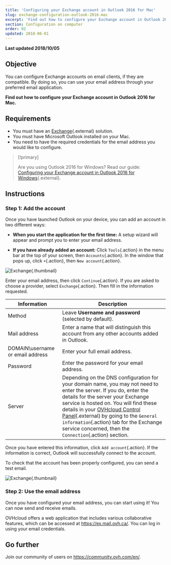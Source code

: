 ```yaml
---
title: 'Configuring your Exchange account in Outlook 2016 for Mac'
slug: exchange-configuration-outlook-2016-mac
excerpt: 'Find out how to configure your Exchange account in Outlook 2016 for Mac.'
section: Configuration on computer
order: 02
updated: 2018-06-01
---
```


**Last updated 2018/10/05**

## Objective

You can configure Exchange accounts on email clients, if they are compatible. By doing so, you can use your email address through your preferred email application.

**Find out how to configure your Exchange account in Outlook 2016 for Mac.**

## Requirements

- You must have an [Exchange](https://www.ovhcloud.com/en-ca/emails/hosted-exchange/){.external} solution.
- You must have Microsoft Outlook installed on your Mac.
- You need to have the required credentials for the email address you would like to configure.

> [!primary]
>
> Are you using Outlook 2016 for Windows? Read our guide: [Configuring your Exchange account in Outlook 2016 for Windows](https://docs.ovh.com/ca/en/microsoft-collaborative-solutions/exchange-configuration-outlook-2016-windows/){.external}.
>

## Instructions

### Step 1: Add the account

Once you have launched Outlook on your device, you can add an account in two different ways:

- **When you start the application for the first time:** A setup wizard will appear and prompt you to enter your email address.

- **If you have already added an account:** Click `Tools`{.action} in the menu bar at the top of your screen, then `Accounts`{.action}. In the window that pops up, click `+`{.action}, then `New account`{.action}.

![Exchange](images/configuration-outlook-2016-mac-step1.png){.thumbnail}

Enter your email address, then click `Continue`{.action}. If you are asked to choose a provider, select `Exchange`{.action}. Then fill in the information requested.

|Information|Description|
|---|---|
|Method|Leave **Username and password** (selected by default).|
|Mail address|Enter a name that will distinguish this account from any other accounts added in Outlook.|
|DOMAIN\username or email address|Enter your full email address.|
|Password|Enter the password for your email address.|
|Server|Depending on the DNS configuration for your domain name, you may not need to enter the server. If you do, enter the details for the server your Exchange service is hosted on. You will find these details in your [OVHcloud Control Panel](https://ca.ovh.com/auth/?action=gotomanager&from=https://www.ovh.com/ca/en/&ovhSubsidiary=ca){.external} by going to the `General information`{.action} tab for the Exchange service concerned, then the `Connection`{.action} section.|

Once you have entered this information, click `Add account`{.action}. If the information is correct, Outlook will successfully connect to the account.

To check that the account has been properly configured, you can send a test email.

![Exchange](images/configuration-exchange-outlook-2016-mac-step2.png){.thumbnail}

### Step 2: Use the email address

Once you have configured your email address, you can start using it! You can now send and receive emails.

OVHcloud offers a web application that includes various collaborative features, which can be accessed at <https://ex.mail.ovh.ca/>. You can log in using your email credentials.

## Go further

Join our community of users on <https://community.ovh.com/en/>.